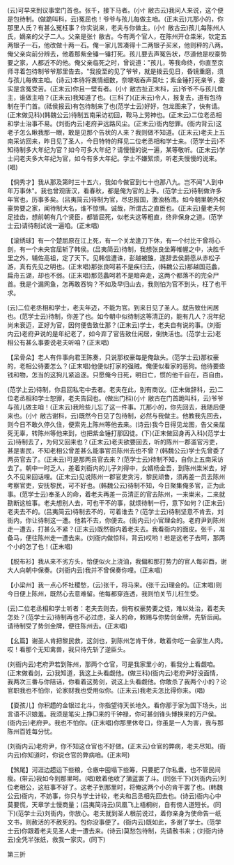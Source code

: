 <!-- { "loadSidebar": true } -->
(云)可早来到议事堂门首也。张千，接下马者。(小忄敝古云)我问人来说，这个便是包待制。(做跪叫科，云)冤屈也！爷爷与孩儿每做主咱。(正末云)兀那小的，你那里人氏？有甚么冤枉事？你实说来，老夫与你做主。(小忄敝古云)孩儿每陈州人氏，嫡亲的父子二人。父亲是张忄敝古。今有两个官人，在陈州开仓粜米，钦定五两银子一石，他改做十两一石。俺一家儿苦凑得十二两银子买米，他则秤的八两。俺父亲向前分辨去，他着那紫金锤一锤打死。孩儿要去声冤告状，尽道他是权豪势要之家，人都近不的他。俺父亲临死之时，曾说道："孩儿，等我命终，你直至京师寻着包待制爷爷那里告去。"我投至的见了爷爷，就是拨云见日，昏镜重磨，须与孩儿每做主咱。(诗云)本待将衷情细数，奈哽咽吞声莫吐；紫金锤打死亲爷，委实是含冤受苦。(正末云)你且一壁有者。(小忄敝古扯正末科，云)爷爷不与孩儿做主，谁做主咱？(正末云)我知道了也。(三科了)(正末云)令人，报复去，道有包待制在于门首。(祗侯报云)有包待制来了也(范学士云)好好，包龙图来了，快有请。(正末做见科)(韩魏公云)待制五南采访初回，鞍马上劳神也。(正末云)二位老丞相和学士治事不易。(刘衙内云)老府尹远路风尘。(正末云)衙内恕罪。(衙内背云)这老子怎么瞅我那一眼，敢是见那个告状的人来？我则做不知道。(正末云)老夫上五南采访回来，昨日见了圣人，今日特特的拜见二位老丞相和学士来。(范学士云)不知待制多大年纪为官？如今可多大年纪？请慢慢的说一遍，某等敬听。(正末云)学士问老夫多大年纪为官，如今有多大年纪。学士不嫌絮烦，听老夫慢慢的说来。(唱)

【倘秀才】我从那及第时三十五六，我如今做官到七十也那八九。岂不闻"人到中年万事休"。我也曾观唐汉，看春秋，都是俺为官的上手。(范学士云)待制做许多年官也，历事多矣。(吕夷简云)待制为官，尽忠报国，激浊杨清。如今朝里朝外权豪势要之家，闻待制大名，谁不惊惧。诚哉，所谓古之直臣也。(正末云)量老夫何足挂齿，想前朝有几个贤臣，都皆屈死，似老夫这等粗直，终非保身之道。(范学士云)请待制试说一遍咱。(正末唱)

【滚绣球】有一个楚屈原在江上死，有一个关龙逢刀下休，有一个纣比干曾将心剖，有一个未央宫屈斩了韩侯。(吕夷简云)待制，我想张良坐筹帷幄之中，决胜千里之外，辅佐高祖，定了天下。见韩信遭诛，彭越被醢，遂辞去侯爵愿从赤松子游，真有先见之明也。(正末唱)那张良呵若不是疾归去，(韩魏公云)那越国范蠡，扁舟五湖，却也不弱。(正末唱)那范蠡呵若不是暗奔走，这两个都落不的完全尸首。我是个漏网鱼，怎再敢吞钩？不如及早归山去，我则怕为官不到头，枉了也干求。

(云)二位老丞相和学士，老夫年迈，不能为官。到来日见了圣人。就告致仕闲居也。(范学士云)待制，你差了也。如今朝中似待制这等清正的，能有几人？况年纪尚未衰迈，正好为官，因何便告致仕那？(正末云)学士，老夫自有说的事。(刘衙内云)老府尹说的是年纪老了，如今弃了官告致仕闲居，倒快活也。(范学士云)老相公有甚么事要说老夫听咱？(正末唱)

【呆骨朵】老人有件事向君王陈奏，只说那权豪每是俺敌头。(范学士云)那权豪的，老相公待要怎么？(正末唱)他便似打家的强贼。俺便似看家的恶狗。他待要些钱和物，怎当的这狗儿紧追逐。只愿俺今日死，明日亡，惯的他千自在，百自由。

(范学上云)待制，你且回私宅中去者。老夫在此，别有商议。(正末做辞科，云)二位老丞相和学士恕罪，老夫告回也。(做出门科)(小忄敝古在门首跪叫科，云)爷爷与孩儿做主咱！(正末云)我险些儿忘了这一件事。兀那小的，你先回去，我随后便来也。(小忄敝古谢科，云)既然今日见了包待制，必然与我做主。他教我先回去，则今日不敢久停久住，便索先上陈州等他去来。(诗云)我今日得见龙图，告父亲屈死无辜，转陈州等他来到，也把紫金锤打那囚徒。(下)(正末做回身再入科)(范学士云)待制去了，为何又回来也？(正末云)老夫欲要回去，听的陈州一郡滥官污吏，甚是害民，不知老相公曾差甚么能事官员陈州去也不曾？(韩魏公云)学士先曾委了两员官去了。(正末云)可是那两员官去来？(范学士云)待制不知，自你上五南采访去了。朝中一时乏人，差着刘衙内的儿子刘得中，女婿杨金吾，到陈州粜米去，好久不见来回话哩。(正末云)见说陈州一郡官吏贪污，黎民顽鲁，须再差一员去陈州考察官吏，安抚黎民，可不好也。(韩魏公云)待制不知，今日聚集俺多官，正为此事。(范学士云)奉圣人的命，着老夫再差一员清正的官去陈州，一来粜米，二来就勘断这桩事。老夫想别人去，可也干不的事，就烦待制一行，意下如何？(正末云)老夫去不的。(吕夷简云)待制去不的，可着谁去？(范学士云)待制坚意不肯去，刘衙内，你让待制这一遭。他若不去，你便去。(衙内云)小官理会的。老府尹到陈州走一遭去，打甚么不紧？(正末云)既然衙内着老夫去。我看衙内的面皮。张千，准备马，便往陈州走一遭去来。(刘衙内做惊科，背云)哎哟！若是这老子去呵，那两个小的怎了也！(正末唱)

【脱布衫】我从来不劣方头，恰便似火上浇油，我偏和那打势力的官人每卯酉，谢大人向朝中保奏。(刘衙内云)我并不曾保奏你哩。(正末唱)

【小梁州】我一点心怀社稷愁，(云)张千，将马来。(张千云)理会的。(正末唱)则今日便上陈州，既然心去意难留。他每都穿连透，我则怕关节儿枉生受。

(云)二位老丞相和学士听者：老夫去则去，倘有权豪势要之徒，难以处治，着老夫怎处？(范学士云)待制再也不必过虑，圣人的命，敕赐与你势剑金牌，先斩后闻。请待制受了势剑金牌，便往陈州去。(正末唱)

【幺篇】谢圣人肯把黎民救，这剑也，到陈州怎肯干休，敢着你吃一会家生人肉。哎！看那个无知禽兽，我只待先斩了逆臣头。

(刘衙内云)老府尹若到陈州，那两个仓官，可是我家里小的，看我分上看觑咱。(正末做看剑，云)我知道，我这上头看觑他。(做三科)(衙内云)老府尹好没面情，我两次三番与你陪话，你看着这势剑，说这上头看觑他。你敢杀了我两个小的？论官职我也不怕你，论家财我也受用似你。(正末云)我老夫怎比得你来。(唱)

【耍孩儿】你积趱的金银过北斗，你指望待天长地久。看你那于家为国下场头，出言语不识娘羞。我须是笔尖上挣□来的千钟禄，你可甚剑锋头博换来的万户侯。(衙内云)老府尹。我也不怕你。(正末唱)你那里休夸口，你虽是一人为害，我与那陈州百姓每分忧。

(刘衙内云)老府尹，你不知这仓官也不好做。(正末云)仓官的弊病，老夫尽知。(衙内云)你知道时，你说仓官的弊病咱。(正末呵)

【煞尾】河涯边趱运下些粮，仓廒中囤塌下些筹，只要肥了你私囊，也不管民间瘦。(带云)我如今到那里呵。(唱)敢着他收了蒲蓝罢了斗。(同张千下)(刘衙内云)列位老相公，这桩事不好了。这老子到那里时，将俺这两个小的肯干罢了也。(韩魏公云)衙内，不妨事，你只与学士计较，老夫和吕丞相先回去也。(诗云)衙内心中莫要慌，天章学士慢商量；(吕夷简诗云)凤凰飞上梧桐树，自有傍人道短长。(同下)(范学士云)刘衙内，你放心。老夫就到圣人根前说过，着你亲身为使命告一纸文书，则赦活的不赦死的。包你没事便了。(衙内云)既如此，多谢了学士。(范学士云)你跟着老夫见圣人走一遭去来。(诗云)莫愁包待制，先请赦书来；(刘衙内诗云)全凭半张纸，救我一家灾。(同下)


第三折

